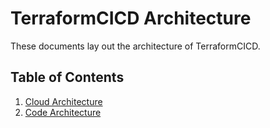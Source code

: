 # TerraformCICD Architecture

These documents lay out the architecture of TerraformCICD.

## Table of Contents

1. [Cloud Architecture](./CloudArchitecture.md)
1. [Code Architecture](./CodeArchitecture.md)
